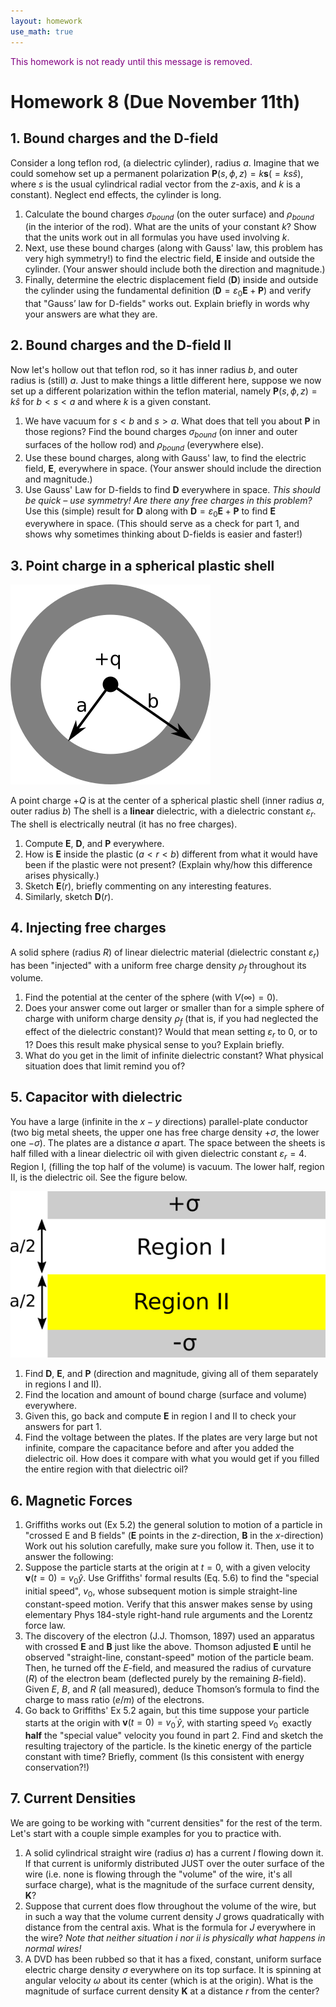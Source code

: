 ```yaml
---
layout: homework
use_math: true
---
```


<p style="color:purple">This homework is not ready until this message is removed.</p>

# Homework 8 (Due November 11th)

## 1. Bound charges and the D-field

Consider a long teflon rod, (a dielectric cylinder), radius $a$. Imagine that we could somehow set up a permanent polarization $\mathbf{P}(s,\phi,z) = k\mathbf{s} ( = ks\hat{s})$, where $s$ is the usual cylindrical radial vector from the $z$-axis, and $k$ is a constant). Neglect end effects, the cylinder is long.

1. Calculate the bound charges $\sigma_{bound}$ (on the outer surface) and $\rho_{bound}$ (in the interior of the rod). What are the units of your constant $k$? Show that the units work out in all formulas you have used involving $k$.
2. Next, use these bound charges (along with Gauss' law, this problem has very high symmetry!) to find the electric field, $\mathbf{E}$ inside and outside the cylinder. (Your answer should include both the direction and magnitude.)
3. Finally, determine the electric displacement field ($\mathbf{D}$) inside and outside the cylinder using the fundamental definition ($\mathbf{D} = \varepsilon_0 \mathbf{E} + \mathbf{P}$) and verify that "Gauss’ law for D-fields" works out. Explain briefly in words why your answers are what they are.

## 2. Bound charges and the D-field II

Now let's hollow out that teflon rod, so it has inner radius $b$, and outer radius is (still) $a$. Just to make things a little different here, suppose we now set up a different polarization within the teflon material, namely $\mathbf{P}(s,\phi,z) = k\hat{s}$ for $b<s<a$ and where $k$ is a given constant.


1. We have vacuum for $s<b$ and $s>a$. What does that tell you about $\mathbf{P}$ in those regions? Find the bound charges $\sigma_{bound}$ (on inner and outer surfaces of the hollow rod) and $\rho_{bound}$ (everywhere else).
2. Use these bound charges, along with Gauss' law, to find the electric field, $\mathbf{E}$, everywhere in space. (Your answer should include the direction and magnitude.)
3. Use Gauss' Law for D-fields to find $\mathbf{D}$ everywhere in space. *This should be quick – use symmetry! Are there any free charges in this problem?* Use this (simple) result for $\mathbf{D}$ along with $\mathbf{D}=\varepsilon_0 \mathbf{E}+\mathbf{P}$ to find $\mathbf{E}$ everywhere in space. (This should serve as a check for part 1, and shows why sometimes thinking about D-fields is easier and faster!)

## 3. Point charge in a spherical plastic shell

![Dielectric Shell](./images/hw8/dielectric_shell.png)


A point charge $+Q$ is at the center of a spherical plastic shell (inner radius $a$, outer radius $b$)  The shell is a **linear** dielectric, with a dielectric constant $\varepsilon_r$. The shell is electrically neutral (it has no free charges).

1.  Compute $\mathbf{E}$, $\mathbf{D}$, and $\mathbf{P}$ everywhere.  
2. How is $\mathbf{E}$ inside the plastic ($a<r<b$) different from what it would have been if the plastic were not present? (Explain why/how this difference arises physically.)
3. Sketch $\mathbf{E}(r)$, briefly commenting on any interesting features.
4. Similarly, sketch $\mathbf{D}(r)$.

## 4. Injecting free charges

A solid sphere (radius $R$) of linear dielectric material (dielectric constant $\varepsilon_r$) has been "injected" with a uniform free charge density $\rho_f$ throughout its volume.

1. Find the potential at the center of the sphere (with $V(\infty)=0$).
2. Does your answer come out larger or smaller than for a simple sphere of charge with uniform charge density $\rho_f$ (that is, if you had neglected the effect of the dielectric constant)? Would that mean setting $\varepsilon_r$ to 0, or to 1?  Does this result make physical sense to you? Explain briefly.
3. What do you get in the limit of infinite dielectric constant? What physical situation does that limit remind you of?

## 5. Capacitor with dielectric

You have a large (infinite in the $x-y$ directions) parallel-plate conductor (two big metal sheets, the upper one has free charge density $+\sigma$, the lower one $-\sigma$). The plates are a distance $a$ apart. The space between the sheets is half filled with a linear dielectric oil with given dielectric constant $\varepsilon_r = 4$. Region  I, (filling the top half of the volume) is vacuum. The lower half, region II, is the dielectric oil. See the figure below.

![Capacitor with Dielectric Oil](./images/hw8/cap_w_dielectric.png)


1. Find $\mathbf{D}$, $\mathbf{E}$, and $\mathbf{P}$ (direction and magnitude, giving all of them separately in regions I and II).
2. Find the location and amount of bound charge (surface and volume) everywhere.
3. Given this, go back and compute $\mathbf{E}$ in region I and II  to check your answers for part 1.
4. Find the voltage between the plates. If the plates are very large but not infinite, compare the capacitance before and after you added the dielectric oil. How does it compare with what you would get if you filled the entire region with that dielectric oil?

## 6. Magnetic Forces
1. Griffiths works out (Ex 5.2) the general solution to motion of a particle in "crossed E and B fields" ($\mathbf{E}$ points in the $z$-direction, $\mathbf{B}$ in the $x$-direction) Work out his solution carefully, make sure you follow it. Then, use it to answer the following:
2. Suppose the particle starts at the origin at $t=0$, with a given velocity $\mathbf{v}(t=0) = v_0\hat{y}$. Use Griffiths' formal results (Eq. 5.6) to find the "special initial speed", $v_0$, whose subsequent motion is simple straight-line constant-speed motion. Verify that this answer makes sense by using elementary Phys 184-style right-hand rule arguments and the Lorentz force law.
3. The discovery of the electron (J.J. Thomson, 1897) used an apparatus with crossed $\mathbf{E}$ and $\mathbf{B}$ just like the above. Thomson adjusted $\mathbf{E}$ until he observed "straight-line, constant-speed" motion of the particle beam. Then, he turned off the $E$-field, and measured the radius of curvature ($R$) of the electron beam (deflected purely by the remaining $B$-field). Given $E$, $B$, and $R$ (all measured), deduce Thomson’s formula to find the charge to mass ratio ($e/m$) of the electrons.
4. Go back to Griffiths' Ex 5.2 again, but this time suppose your particle starts at the origin with $\mathbf{v}(t=0) = v^{'}_0\hat{y}$, with starting speed $v^{'}_0$ exactly **half** the "special value" velocity you found in part 2.  Find and sketch the resulting trajectory of the particle. Is the kinetic energy of the particle constant with time? Briefly, comment (Is this consistent with energy conservation?!)   

## 7. Current Densities

We are going to be working with "current densities" for the rest of the term. Let's start with a couple simple examples for you to practice with.

1. A solid cylindrical straight wire (radius $a$) has a current $I$ flowing down it. If that current is uniformly distributed JUST over the outer surface of the wire (i.e. none is flowing through the "volume" of the wire, it's all surface charge), what is the magnitude of the surface current density, $\mathbf{K}$?
2. Suppose that current does flow throughout the volume of the wire, but in such a way that the volume current density $J$ grows quadratically with distance from the central axis. What is the formula for $J$ everywhere in the wire? *Note that neither situation i nor ii is physically what happens in normal wires!*
3. A DVD has been rubbed so that it has a fixed, constant, uniform surface electric charge density $\sigma$ everywhere on its top surface. It is spinning at angular velocity $\omega$ about its center (which is at the origin). What is the magnitude of surface current density $\mathbf{K}$ at a distance $r$ from the center?
